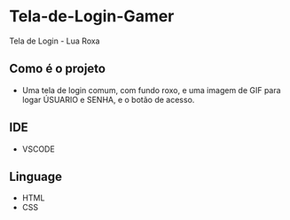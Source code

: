 # Tela-de-Login-Gamer
Tela de Login - Lua Roxa

## Como é o projeto

- Uma tela de login comum, com fundo roxo, e uma imagem de GIF para logar ÚSUARIO e SENHA, e o botão de acesso.

## IDE

- VSCODE

## Linguage

- HTML
- CSS
